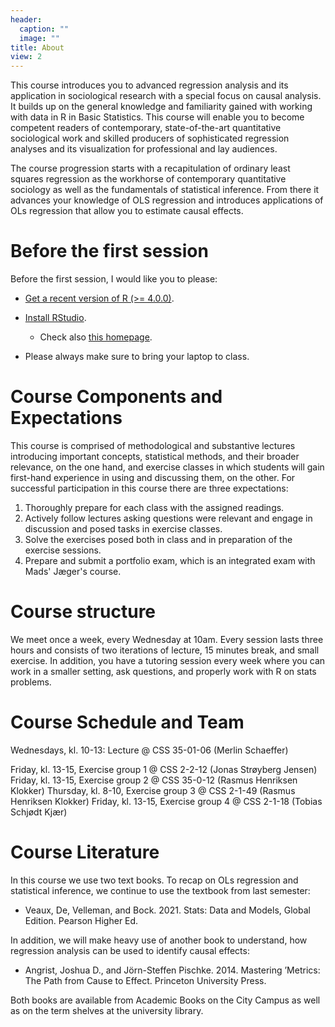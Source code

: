 ```yaml
---
header:
  caption: ""
  image: ""
title: About
view: 2
---
```


This course introduces you to advanced regression analysis and its application in sociological research with a special focus on causal analysis. It builds up on the general knowledge and familiarity gained with working with data in R 
in Basic Statistics. This course will enable you to become competent readers of contemporary, state-of-the-art 
quantitative sociological work and skilled producers of sophisticated regression analyses and its visualization for professional and lay audiences.

The course progression starts with a recapitulation of ordinary least squares regression as the workhorse of 
contemporary quantitative sociology as well as the fundamentals of statistical inference. From there it advances your knowledge of OLS regression and introduces applications of OLs regression that allow you to estimate causal effects.

# Before the first session

Before the first session, I would like you to please:

- [Get a recent version of R (>= 4.0.0)](https://mirrors.dotsrc.org/cran/).

- [Install RStudio](https://rstudio.com/products/rstudio/download/#download).
  + Check also [this homepage](https://psyteachr.github.io/msc-data-skills/installingr.html#installing-base-r). 
  
- Please always make sure to bring your laptop to class.

# Course Components and Expectations 

This course is comprised of methodological and substantive lectures introducing important 
concepts, statistical methods, and their broader relevance, on the one hand, and exercise classes in 
which students will gain first-hand experience in using and discussing them, on the other. For successful participation in this course there are three expectations: 

1. Thoroughly prepare for each class with the assigned readings. 
2. Actively follow lectures asking questions were relevant and engage in discussion and posed tasks in exercise classes. 
3. Solve the exercises posed both in class and in preparation of the exercise sessions.
3. Prepare and submit a portfolio exam, which is an integrated exam with Mads' Jæger's course.

# Course structure

We meet once a week, every Wednesday at 10am. Every session lasts three hours and consists of two iterations of lecture, 15 minutes break, and small exercise. In addition, you have a tutoring session every week where you can work in a smaller setting, ask questions, and properly work with R on stats problems.

# Course Schedule and Team

Wednesdays, kl. 10-13: Lecture @ CSS 35-01-06 (Merlin Schaeffer) 

Friday, kl. 13-15, Exercise group 1 @ CSS 2-2-12 (Jonas Strøyberg Jensen)
Friday, kl. 13-15, Exercise group 2 @ CSS 35-0-12 (Rasmus Henriksen Klokker)
Thursday, kl. 8-10, Exercise group 3 @ CSS 2-1-49 (Rasmus Henriksen Klokker)
Friday, kl. 13-15, Exercise group 4 @ CSS 2-1-18 (Tobias Schjødt Kjær)

# Course Literature 
In this course we use two text books. To recap on OLs regression and statistical inference, we continue to use the textbook from last semester:
- Veaux, De, Velleman, and Bock. 2021. Stats: Data and Models, Global Edition. Pearson Higher Ed.

In addition, we will make heavy use of another book to understand, how regression analysis can be used to identify causal effects:
- Angrist, Joshua D., and Jörn-Steffen Pischke. 2014. Mastering ’Metrics: The Path from Cause to Effect. Princeton University Press.

Both books are available from Academic Books on the City Campus as well as on the term 
shelves at the university library.


